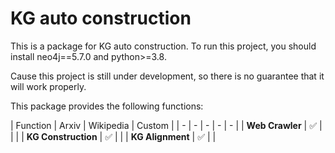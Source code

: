 # KG auto construction

This is a package for KG auto construction. To run this project, you should install neo4j==5.7.0 and python>=3.8.

Cause this project is still under development, so there is no guarantee that it will work properly.

This package provides the following functions:


| Function | Arxiv | Wikipedia | Custom |
| - | - | - | - | - |
| **Web Crawler** | ✅ |  |  |
| **KG Construction** | ✅ |  |
| **KG Alignment** | ✅ |  |